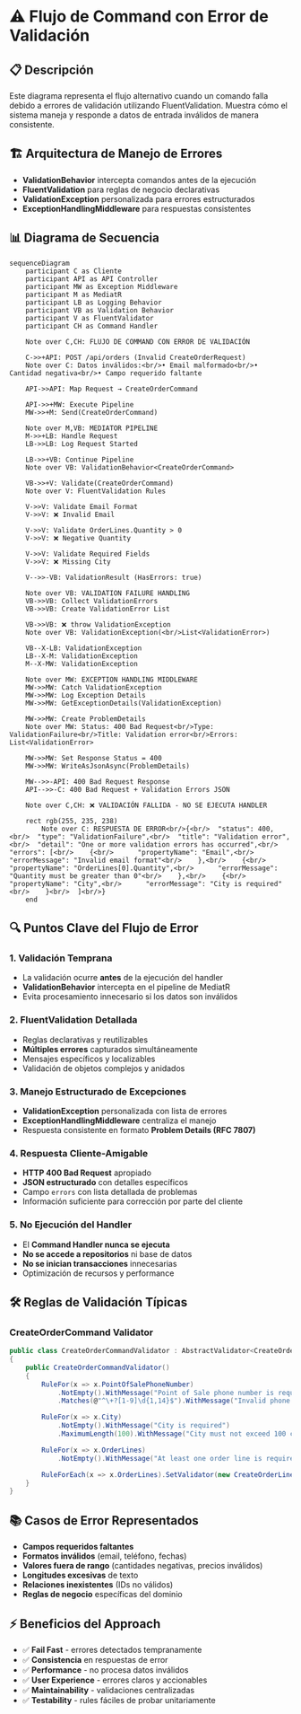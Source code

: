 # ⚠️ Flujo de Command con Error de Validación

## 📋 Descripción

Este diagrama representa el flujo alternativo cuando un comando falla debido a errores de validación utilizando FluentValidation. Muestra cómo el sistema maneja y responde a datos de entrada inválidos de manera consistente.

## 🏗️ Arquitectura de Manejo de Errores

- **ValidationBehavior** intercepta comandos antes de la ejecución
- **FluentValidation** para reglas de negocio declarativas
- **ValidationException** personalizada para errores estructurados
- **ExceptionHandlingMiddleware** para respuestas consistentes

## 📊 Diagrama de Secuencia

```mermaid
sequenceDiagram
    participant C as Cliente
    participant API as API Controller
    participant MW as Exception Middleware
    participant M as MediatR
    participant LB as Logging Behavior
    participant VB as Validation Behavior
    participant V as FluentValidator
    participant CH as Command Handler

    Note over C,CH: FLUJO DE COMMAND CON ERROR DE VALIDACIÓN

    C->>+API: POST /api/orders (Invalid CreateOrderRequest)
    Note over C: Datos inválidos:<br/>• Email malformado<br/>• Cantidad negativa<br/>• Campo requerido faltante
    
    API->>API: Map Request → CreateOrderCommand
    
    API->>+MW: Execute Pipeline
    MW->>+M: Send(CreateOrderCommand)
    
    Note over M,VB: MEDIATOR PIPELINE
    M->>+LB: Handle Request
    LB->>LB: Log Request Started
    
    LB->>+VB: Continue Pipeline
    Note over VB: ValidationBehavior<CreateOrderCommand>
    
    VB->>+V: Validate(CreateOrderCommand)
    Note over V: FluentValidation Rules
    
    V->>V: Validate Email Format
    V->>V: ❌ Invalid Email
    
    V->>V: Validate OrderLines.Quantity > 0
    V->>V: ❌ Negative Quantity
    
    V->>V: Validate Required Fields
    V->>V: ❌ Missing City
    
    V-->>-VB: ValidationResult (HasErrors: true)
    
    Note over VB: VALIDATION FAILURE HANDLING
    VB->>VB: Collect ValidationErrors
    VB->>VB: Create ValidationError List
    
    VB->>VB: ❌ throw ValidationException
    Note over VB: ValidationException(<br/>List<ValidationError>)
    
    VB--X-LB: ValidationException
    LB--X-M: ValidationException  
    M--X-MW: ValidationException
    
    Note over MW: EXCEPTION HANDLING MIDDLEWARE
    MW->>MW: Catch ValidationException
    MW->>MW: Log Exception Details
    MW->>MW: GetExceptionDetails(ValidationException)
    
    MW->>MW: Create ProblemDetails
    Note over MW: Status: 400 Bad Request<br/>Type: ValidationFailure<br/>Title: Validation error<br/>Errors: List<ValidationError>
    
    MW->>MW: Set Response Status = 400
    MW->>MW: WriteAsJsonAsync(ProblemDetails)
    
    MW-->>-API: 400 Bad Request Response
    API-->>-C: 400 Bad Request + Validation Errors JSON

    Note over C,CH: ❌ VALIDACIÓN FALLIDA - NO SE EJECUTA HANDLER

    rect rgb(255, 235, 238)
        Note over C: RESPUESTA DE ERROR<br/>{<br/>  "status": 400,<br/>  "type": "ValidationFailure",<br/>  "title": "Validation error",<br/>  "detail": "One or more validation errors has occurred",<br/>  "errors": [<br/>    {<br/>      "propertyName": "Email",<br/>      "errorMessage": "Invalid email format"<br/>    },<br/>    {<br/>      "propertyName": "OrderLines[0].Quantity",<br/>      "errorMessage": "Quantity must be greater than 0"<br/>    },<br/>    {<br/>      "propertyName": "City",<br/>      "errorMessage": "City is required"<br/>    }<br/>  ]<br/>}
    end

```

## 🔍 Puntos Clave del Flujo de Error

### 1. **Validación Temprana**

- La validación ocurre **antes** de la ejecución del handler
- **ValidationBehavior** intercepta en el pipeline de MediatR
- Evita procesamiento innecesario si los datos son inválidos

### 2. **FluentValidation Detallada**

- Reglas declarativas y reutilizables
- **Múltiples errores** capturados simultáneamente
- Mensajes específicos y localizables
- Validación de objetos complejos y anidados

### 3. **Manejo Estructurado de Excepciones**

- **ValidationException** personalizada con lista de errores
- **ExceptionHandlingMiddleware** centraliza el manejo
- Respuesta consistente en formato **Problem Details (RFC 7807)**

### 4. **Respuesta Cliente-Amigable**

- **HTTP 400 Bad Request** apropiado
- **JSON estructurado** con detalles específicos
- Campo `errors` con lista detallada de problemas
- Información suficiente para corrección por parte del cliente

### 5. **No Ejecución del Handler**

- El **Command Handler nunca se ejecuta**
- **No se accede a repositorios** ni base de datos
- **No se inician transacciones** innecesarias
- Optimización de recursos y performance

## 🛠️ Reglas de Validación Típicas

### CreateOrderCommand Validator

```csharp
public class CreateOrderCommandValidator : AbstractValidator<CreateOrderCommand>
{
    public CreateOrderCommandValidator()
    {
        RuleFor(x => x.PointOfSalePhoneNumber)
            .NotEmpty().WithMessage("Point of Sale phone number is required")
            .Matches(@"^\+?[1-9]\d{1,14}$").WithMessage("Invalid phone number format");

        RuleFor(x => x.City)
            .NotEmpty().WithMessage("City is required")
            .MaximumLength(100).WithMessage("City must not exceed 100 characters");

        RuleFor(x => x.OrderLines)
            .NotEmpty().WithMessage("At least one order line is required");

        RuleForEach(x => x.OrderLines).SetValidator(new CreateOrderLineCommandValidator());
    }
}
```

## 📚 Casos de Error Representados

- **Campos requeridos faltantes**
- **Formatos inválidos** (email, teléfono, fechas)
- **Valores fuera de rango** (cantidades negativas, precios inválidos)
- **Longitudes excesivas** de texto
- **Relaciones inexistentes** (IDs no válidos)
- **Reglas de negocio** específicas del dominio

## ⚡ Beneficios del Approach

- ✅ **Fail Fast** - errores detectados tempranamente
- ✅ **Consistencia** en respuestas de error
- ✅ **Performance** - no procesa datos inválidos
- ✅ **User Experience** - errores claros y accionables
- ✅ **Maintainability** - validaciones centralizadas
- ✅ **Testability** - rules fáciles de probar unitariamente

